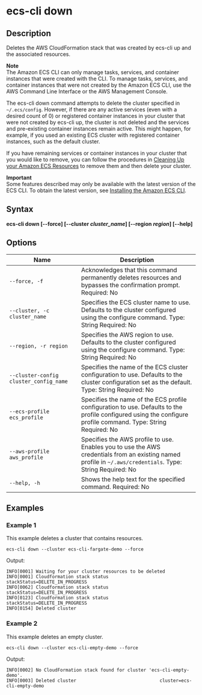 # ecs\-cli down<a name="cmd-ecs-cli-down"></a>

## Description<a name="cmd-ecs-cli-down-description"></a>

Deletes the AWS CloudFormation stack that was created by ecs\-cli up and the associated resources\.

**Note**  
The Amazon ECS CLI can only manage tasks, services, and container instances that were created with the CLI\. To manage tasks, services, and container instances that were not created by the Amazon ECS CLI, use the AWS Command Line Interface or the AWS Management Console\.

The ecs\-cli down command attempts to delete the cluster specified in `~/.ecs/config`\. However, if there are any active services \(even with a desired count of 0\) or registered container instances in your cluster that were not created by ecs\-cli up, the cluster is not deleted and the services and pre\-existing container instances remain active\. This might happen, for example, if you used an existing ECS cluster with registered container instances, such as the default cluster\.

If you have remaining services or container instances in your cluster that you would like to remove, you can follow the procedures in [Cleaning Up your Amazon ECS Resources](ECS_CleaningUp.md) to remove them and then delete your cluster\.

**Important**  
Some features described may only be available with the latest version of the ECS CLI\. To obtain the latest version, see [Installing the Amazon ECS CLI](ECS_CLI_installation.md)\.

## Syntax<a name="cmd-ecs-cli-down-syntax"></a>

**ecs\-cli down \[\-\-force\] \[\-\-cluster *cluster\_name*\] \[\-\-region *region*\] \[\-\-help\]** 

## Options<a name="cmd-ecs-cli-down-options"></a>


| Name | Description | 
| --- | --- | 
|  `--force, -f`  |  Acknowledges that this command permanently deletes resources and bypasses the confirmation prompt\. Required: No  | 
|  `--cluster, -c cluster_name`  |  Specifies the ECS cluster name to use\. Defaults to the cluster configured using the configure command\. Type: String Required: No  | 
|  `--region, -r region`  |  Specifies the AWS region to use\. Defaults to the cluster configured using the configure command\. Type: String Required: No  | 
|  `--cluster-config cluster_config_name`  |  Specifies the name of the ECS cluster configuration to use\. Defaults to the cluster configuration set as the default\. Type: String Required: No  | 
|  `--ecs-profile ecs_profile`  |  Specifies the name of the ECS profile configuration to use\. Defaults to the profile configured using the configure profile command\. Type: String Required: No  | 
|  `--aws-profile aws_profile`  |  Specifies the AWS profile to use\. Enables you to use the AWS credentials from an existing named profile in `~/.aws/credentials`\. Type: String Required: No  | 
|  `--help, -h`  |  Shows the help text for the specified command\. Required: No  | 

## Examples<a name="cmd-ecs-cli-down-examples"></a>

### Example 1<a name="cmd-ecs-cli-down-example-1"></a>

This example deletes a cluster that contains resources\.

```
ecs-cli down --cluster ecs-cli-fargate-demo --force
```

Output:

```
INFO[0001] Waiting for your cluster resources to be deleted
INFO[0001] Cloudformation stack status                   stackStatus=DELETE_IN_PROGRESS
INFO[0062] Cloudformation stack status                   stackStatus=DELETE_IN_PROGRESS
INFO[0123] Cloudformation stack status                   stackStatus=DELETE_IN_PROGRESS
INFO[0154] Deleted cluster
```

### Example 2<a name="cmd-ecs-cli-down-example-2"></a>

This example deletes an empty cluster\.

```
ecs-cli down --cluster ecs-cli-empty-demo --force
```

Output:

```
INFO[0002] No CloudFormation stack found for cluster 'ecs-cli-empty-demo'. 
INFO[0003] Deleted cluster                               cluster=ecs-cli-empty-demo
```